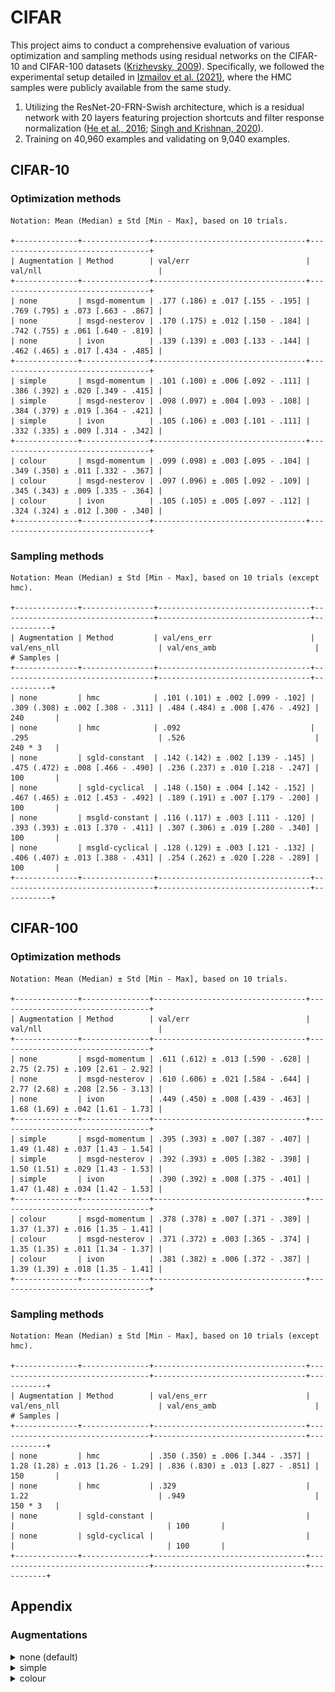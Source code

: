 # CIFAR

This project aims to conduct a comprehensive evaluation of various optimization and sampling methods using residual networks on the CIFAR-10 and CIFAR-100 datasets ([Krizhevsky, 2009](https://www.cs.toronto.edu/~kriz/cifar.html)).
Specifically, we followed the experimental setup detailed in [Izmailov et al. (2021)](https://arxiv.org/abs/2104.14421), where the HMC samples were publicly available from the same study.
1. Utilizing the ResNet-20-FRN-Swish architecture, which is a residual network with 20 layers featuring projection shortcuts and filter response normalization ([He et al., 2016](https://arxiv.org/abs/1512.03385); [Singh and Krishnan, 2020](https://arxiv.org/abs/1911.09737)).
2. Training on 40,960 examples and validating on 9,040 examples.

## CIFAR-10

### Optimization methods

```
Notation: Mean (Median) ± Std [Min - Max], based on 10 trials.

+--------------+---------------+----------------------------------+----------------------------------+
| Augmentation | Method        | val/err                          | val/nll                          |
+--------------+---------------+----------------------------------+----------------------------------+
| none         | msgd-momentum | .177 (.186) ± .017 [.155 - .195] | .769 (.795) ± .073 [.663 - .867] |
| none         | msgd-nesterov | .170 (.175) ± .012 [.150 - .184] | .742 (.755) ± .061 [.640 - .819] |
| none         | ivon          | .139 (.139) ± .003 [.133 - .144] | .462 (.465) ± .017 [.434 - .485] |
+--------------+---------------+----------------------------------+----------------------------------+
| simple       | msgd-momentum | .101 (.100) ± .006 [.092 - .111] | .386 (.392) ± .020 [.349 - .415] |
| simple       | msgd-nesterov | .098 (.097) ± .004 [.093 - .108] | .384 (.379) ± .019 [.364 - .421] |
| simple       | ivon          | .105 (.106) ± .003 [.101 - .111] | .332 (.335) ± .009 [.314 - .342] |
+--------------+---------------+----------------------------------+----------------------------------+
| colour       | msgd-momentum | .099 (.098) ± .003 [.095 - .104] | .349 (.350) ± .011 [.332 - .367] |
| colour       | msgd-nesterov | .097 (.096) ± .005 [.092 - .109] | .345 (.343) ± .009 [.335 - .364] |
| colour       | ivon          | .105 (.105) ± .005 [.097 - .112] | .324 (.324) ± .012 [.300 - .340] |
+--------------+---------------+----------------------------------+----------------------------------+
```

### Sampling methods

```
Notation: Mean (Median) ± Std [Min - Max], based on 10 trials (except hmc).

+--------------+----------------+----------------------------------+----------------------------------+----------------------------------+-----------+
| Augmentation | Method         | val/ens_err                      | val/ens_nll                      | val/ens_amb                      | # Samples |
+--------------+----------------+----------------------------------+----------------------------------+----------------------------------+-----------+
| none         | hmc            | .101 (.101) ± .002 [.099 - .102] | .309 (.308) ± .002 [.308 - .311] | .484 (.484) ± .008 [.476 - .492] | 240       |
| none         | hmc            | .092                             | .295                             | .526                             | 240 * 3   |
| none         | sgld-constant  | .142 (.142) ± .002 [.139 - .145] | .475 (.472) ± .008 [.466 - .490] | .236 (.237) ± .010 [.218 - .247] | 100       |
| none         | sgld-cyclical  | .148 (.150) ± .004 [.142 - .152] | .467 (.465) ± .012 [.453 - .492] | .189 (.191) ± .007 [.179 - .200] | 100       |
| none         | msgld-constant | .116 (.117) ± .003 [.111 - .120] | .393 (.393) ± .013 [.370 - .411] | .307 (.306) ± .019 [.280 - .340] | 100       |
| none         | msgld-cyclical | .128 (.129) ± .003 [.121 - .132] | .406 (.407) ± .013 [.388 - .431] | .254 (.262) ± .020 [.228 - .289] | 100       |
+--------------+----------------+----------------------------------+----------------------------------+----------------------------------+-----------+
```

## CIFAR-100

### Optimization methods

```
Notation: Mean (Median) ± Std [Min - Max], based on 10 trials.

+--------------+---------------+----------------------------------+----------------------------------+
| Augmentation | Method        | val/err                          | val/nll                          |
+--------------+---------------+----------------------------------+----------------------------------+
| none         | msgd-momentum | .611 (.612) ± .013 [.590 - .628] | 2.75 (2.75) ± .109 [2.61 - 2.92] |
| none         | msgd-nesterov | .610 (.606) ± .021 [.584 - .644] | 2.77 (2.68) ± .208 [2.56 - 3.13] |
| none         | ivon          | .449 (.450) ± .008 [.439 - .463] | 1.68 (1.69) ± .042 [1.61 - 1.73] |
+--------------+---------------+----------------------------------+----------------------------------+
| simple       | msgd-momentum | .395 (.393) ± .007 [.387 - .407] | 1.49 (1.48) ± .037 [1.43 - 1.54] |
| simple       | msgd-nesterov | .392 (.393) ± .005 [.382 - .398] | 1.50 (1.51) ± .029 [1.43 - 1.53] |
| simple       | ivon          | .390 (.392) ± .008 [.375 - .401] | 1.47 (1.48) ± .034 [1.42 - 1.53] |
+--------------+---------------+----------------------------------+----------------------------------+
| colour       | msgd-momentum | .378 (.378) ± .007 [.371 - .389] | 1.37 (1.37) ± .016 [1.35 - 1.41] |
| colour       | msgd-nesterov | .371 (.372) ± .003 [.365 - .374] | 1.35 (1.35) ± .011 [1.34 - 1.37] |
| colour       | ivon          | .381 (.382) ± .006 [.372 - .387] | 1.39 (1.39) ± .018 [1.35 - 1.41] |
+--------------+---------------+----------------------------------+----------------------------------+
```

### Sampling methods

```
Notation: Mean (Median) ± Std [Min - Max], based on 10 trials (except hmc).

+--------------+---------------+----------------------------------+----------------------------------+----------------------------------+-----------+
| Augmentation | Method        | val/ens_err                      | val/ens_nll                      | val/ens_amb                      | # Samples |
+--------------+---------------+----------------------------------+----------------------------------+----------------------------------+-----------+
| none         | hmc           | .350 (.350) ± .006 [.344 - .357] | 1.28 (1.28) ± .013 [1.26 - 1.29] | .836 (.830) ± .013 [.827 - .851] | 150       |
| none         | hmc           | .329                             | 1.22                             | .949                             | 150 * 3   |
| none         | sgld-constant |                                  |                                  |                                  | 100       |
| none         | sgld-cyclical |                                  |                                  |                                  | 100       |
+--------------+---------------+----------------------------------+----------------------------------+----------------------------------+-----------+
```

## Appendix

### Augmentations

<details>
  <summary>none (default)</summary>

  ![](./figures/preview_none.png)
</details>

<details>
  <summary>simple</summary>

  ![](./figures/preview_simple.png)
</details>

<details>
  <summary>colour</summary>

  ![](./figures/preview_colour.png)
</details>
